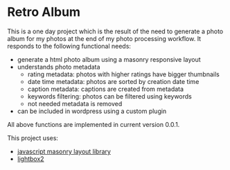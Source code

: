 # Retro Album

This is a one day project which is the result of the need to generate a photo album for my photos at the end of my photo processing workflow. It responds to the following functional needs:

* generate a html photo album using a masonry responsive layout
* understands photo metadata
  * rating metadata: photos with higher ratings have bigger thumbnails
  * date time metadata: photos are sorted by creation date time
  * caption metadata: captions are created from metadata
  * keywords filtering: photos can be filtered using keywords
  * not needed metadata is removed
* can be included in wordpress using a custom plugin

All above functions are implemented in current version 0.0.1.

This project uses:
- [javascript masonry layout library](http://masonry.desandro.com/)
- [lightbox2](http://masonry.desandro.com/)